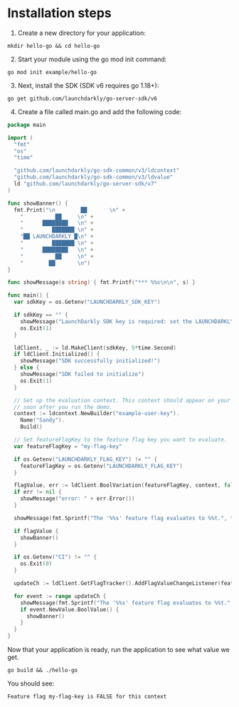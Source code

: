 # Installation steps
1. Create a new directory for your application:
```shell
mkdir hello-go && cd hello-go
```

2. Start your module using the go mod init command:
```shell
go mod init example/hello-go
```

3. Next, install the SDK (SDK v6 requires go 1.18+):
```shell
go get github.com/launchdarkly/go-server-sdk/v6
```

4. Create a file called main.go and add the following code:
```go
package main

import (
  "fmt"
  "os"
  "time"

  "github.com/launchdarkly/go-sdk-common/v3/ldcontext"
  "github.com/launchdarkly/go-sdk-common/v3/ldvalue"
  ld "github.com/launchdarkly/go-server-sdk/v7"
)

func showBanner() {
  fmt.Print("\n        ██       \n" +
    "          ██     \n" +
    "      ████████   \n" +
    "         ███████ \n" +
    "██ LAUNCHDARKLY █\n" +
    "         ███████ \n" +
    "      ████████   \n" +
    "          ██     \n" +
    "        ██       \n")
}

func showMessage(s string) { fmt.Printf("*** %%s\n\n", s) }

func main() {
  var sdkKey = os.Getenv("LAUNCHDARKLY_SDK_KEY")

  if sdkKey == "" {
    showMessage("LaunchDarkly SDK key is required: set the LAUNCHDARKLY_SDK_KEY environment variable and try again.")
    os.Exit(1)
  }

  ldClient, _ := ld.MakeClient(sdkKey, 5*time.Second)
  if ldClient.Initialized() {
    showMessage("SDK successfully initialized!")
  } else {
    showMessage("SDK failed to initialize")
    os.Exit(1)
  }

  // Set up the evaluation context. This context should appear on your LaunchDarkly contexts dashboard
  // soon after you run the demo.
  context := ldcontext.NewBuilder("example-user-key").
    Name("Sandy").
    Build()

  // Set featureFlagKey to the feature flag key you want to evaluate.
  var featureFlagKey = "my-flag-key"

  if os.Getenv("LAUNCHDARKLY_FLAG_KEY") != "" {
    featureFlagKey = os.Getenv("LAUNCHDARKLY_FLAG_KEY")
  }

  flagValue, err := ldClient.BoolVariation(featureFlagKey, context, false)
  if err != nil {
    showMessage("error: " + err.Error())
  }

  showMessage(fmt.Sprintf("The '%%s' feature flag evaluates to %%t.", featureFlagKey, flagValue))

  if flagValue {
    showBanner()
  }

  if os.Getenv("CI") != "" {
    os.Exit(0)
  }

  updateCh := ldClient.GetFlagTracker().AddFlagValueChangeListener(featureFlagKey, context, ldvalue.Null())

  for event := range updateCh {
    showMessage(fmt.Sprintf("The '%%s' feature flag evaluates to %%t.", featureFlagKey, event.NewValue.BoolValue()))
    if event.NewValue.BoolValue() {
      showBanner()
    }
  }
}
```

Now that your application is ready, run the application to see what value we get.
```shell
go build && ./hello-go
```

You should see:

`Feature flag my-flag-key is FALSE for this context`
